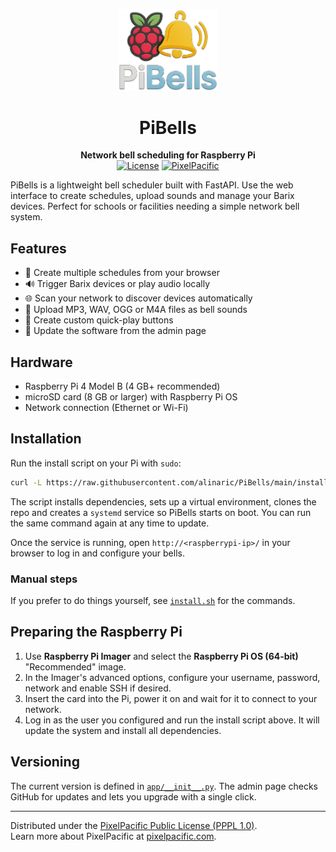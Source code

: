 <p align="center">
  <img src="static/pibells-logo.png" width="160" alt="PiBells logo"/>
</p>

<h1 align="center">PiBells</h1>

<p align="center">
  <b>Network bell scheduling for Raspberry Pi</b><br>
  <a href="LICENSE"><img src="https://img.shields.io/badge/License-PPPL%201.0-blue" alt="License"></a>
  <a href="https://pixelpacific.com"><img src="https://img.shields.io/badge/PixelPacific-Website-blue" alt="PixelPacific"></a>
</p>

PiBells is a lightweight bell scheduler built with FastAPI. Use the web interface to create schedules, upload sounds and manage your Barix devices. Perfect for schools or facilities needing a simple network bell system.

## Features
- 📅 Create multiple schedules from your browser
- 🔊 Trigger Barix devices or play audio locally
- 🌐 Scan your network to discover devices automatically
- 🎵 Upload MP3, WAV, OGG or M4A files as bell sounds
- 🔘 Create custom quick-play buttons
- 🔄 Update the software from the admin page

## Hardware
 - Raspberry Pi 4 Model B (4 GB+ recommended)
- microSD card (8 GB or larger) with Raspberry Pi OS
- Network connection (Ethernet or Wi-Fi)

## Installation
Run the install script on your Pi with `sudo`:

```bash
curl -L https://raw.githubusercontent.com/alinaric/PiBells/main/install.sh | sudo bash
```

The script installs dependencies, sets up a virtual environment, clones the repo and creates a `systemd` service so PiBells starts on boot. You can run the same command again at any time to update.

Once the service is running, open `http://<raspberrypi-ip>/` in your browser to log in and configure your bells.

### Manual steps
If you prefer to do things yourself, see [`install.sh`](install.sh) for the commands.

## Preparing the Raspberry Pi
1. Use **Raspberry Pi Imager** and select the **Raspberry Pi OS (64-bit)** "Recommended" image.
2. In the Imager's advanced options, configure your username, password, network and enable SSH if desired.
3. Insert the card into the Pi, power it on and wait for it to connect to your network.
4. Log in as the user you configured and run the install script above. It will update the system and install all dependencies.

## Versioning
The current version is defined in [`app/__init__.py`](app/__init__.py). The admin page checks GitHub for updates and lets you upgrade with a single click.

---

Distributed under the [PixelPacific Public License (PPPL 1.0)](LICENSE).  
Learn more about PixelPacific at [pixelpacific.com](https://pixelpacific.com).

